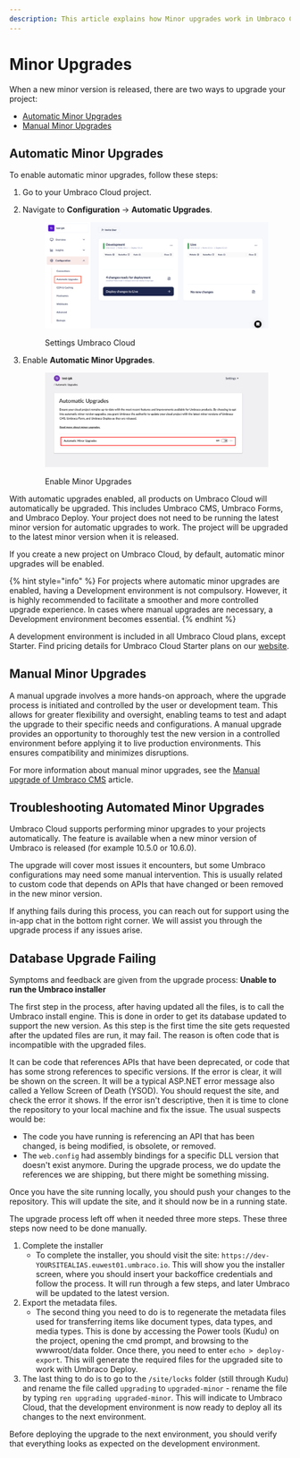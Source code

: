 ```yaml
---
description: This article explains how Minor upgrades work in Umbraco Cloud.
---
```


# Minor Upgrades

When a new minor version is released, there are two ways to upgrade your project:

- [Automatic Minor Upgrades](#automatic-minor-upgrades)
- [Manual Minor Upgrades](#manual-minor-upgrades)

## Automatic Minor Upgrades

To enable automatic minor upgrades, follow these steps:

1. Go to your Umbraco Cloud project.
2. Navigate to **Configuration** -> **Automatic Upgrades**.

    <figure><img src="../.gitbook/assets/image (47).png" alt="Settings Umbraco Cloud"><figcaption><p>Settings Umbraco Cloud</p></figcaption></figure>
3. Enable **Automatic Minor Upgrades**.

    <figure><img src="../.gitbook/assets/image (10) (1).png" alt=""><figcaption><p>Enable Minor Upgrades</p></figcaption></figure>

With automatic upgrades enabled, all products on Umbraco Cloud will automatically be upgraded. This includes Umbraco CMS, Umbraco Forms, and Umbraco Deploy. Your project does not need to be running the latest minor version for automatic upgrades to work. The project will be upgraded to the latest minor version when it is released.

If you create a new project on Umbraco Cloud, by default, automatic minor upgrades will be enabled.

{% hint style="info" %}
For projects where automatic minor upgrades are enabled, having a Development environment is not compulsory. However, it is highly recommended to facilitate a smoother and more controlled upgrade experience. In cases where manual upgrades are necessary, a Development environment becomes essential.
{% endhint %}

A development environment is included in all Umbraco Cloud plans, except Starter. Find pricing details for Umbraco Cloud Starter plans on our [website](https://umbraco.com/products/umbraco-cloud/pricing).

## Manual Minor Upgrades

A manual upgrade involves a more hands-on approach, where the upgrade process is initiated and controlled by the user or development team. This allows for greater flexibility and oversight, enabling teams to test and adapt the upgrade to their specific needs and configurations. A manual upgrade provides an opportunity to thoroughly test the new version in a controlled environment before applying it to live production environments. This ensures compatibility and minimizes disruptions.

For more information about manual minor upgrades, see the [Manual upgrade of Umbraco CMS](../product-upgrades/manual-upgrades/manual-cms-upgrade.md) article.

## Troubleshooting Automated Minor Upgrades

Umbraco Cloud supports performing minor upgrades to your projects automatically. The feature is available when a new minor version of Umbraco is released (for example 10.5.0 or 10.6.0).

The upgrade will cover most issues it encounters, but some Umbraco configurations may need some manual intervention. This is usually related to custom code that depends on APIs that have changed or been removed in the new minor version.

If anything fails during this process, you can reach out for support using the in-app chat in the bottom right corner. We will assist you through the upgrade process if any issues arise.

## Database Upgrade Failing

Symptoms and feedback are given from the upgrade process: **Unable to run the Umbraco installer**

The first step in the process, after having updated all the files, is to call the Umbraco install engine. This is done in order to get its database updated to support the new version. As this step is the first time the site gets requested after the updated files are run, it may fail. The reason is often code that is incompatible with the upgraded files.

It can be code that references APIs that have been deprecated, or code that has some strong references to specific versions. If the error is clear, it will be shown on the screen. It will be a typical ASP.NET error message also called a Yellow Screen of Death (YSOD). You should request the site, and check the error it shows. If the error isn't descriptive, then it is time to clone the repository to your local machine and fix the issue. The usual suspects would be:

- The code you have running is referencing an API that has been changed, is being modified, is obsolete, or removed.
- The `web.config` had assembly bindings for a specific DLL version that doesn't exist anymore. During the upgrade process, we do update the references we are shipping, but there might be something missing.

Once you have the site running locally, you should push your changes to the repository. This will update the site, and it should now be in a running state.

The upgrade process left off when it needed three more steps. These three steps now need to be done manually.

1. Complete the installer
   - To complete the installer, you should visit the site: `https://dev-YOURSITEALIAS.euwest01.umbraco.io`. This will show you the installer screen, where you should insert your backoffice credentials and follow the process. It will run through a few steps, and later Umbraco will be updated to the latest version.
2. Export the metadata files.
   - The second thing you need to do is to regenerate the metadata files used for transferring items like document types, data types, and media types. This is done by accessing the Power tools (Kudu) on the project, opening the cmd prompt, and browsing to the wwwroot/data folder. Once there, you need to enter `echo > deploy-export`. This will generate the required files for the upgraded site to work with Umbraco Deploy.
3. The last thing to do is to go to the `/site/locks` folder (still through Kudu) and rename the file called `upgrading` to `upgraded-minor` - rename the file by typing `ren upgrading upgraded-minor`. This will indicate to Umbraco Cloud, that the development environment is now ready to deploy all its changes to the next environment.

Before deploying the upgrade to the next environment, you should verify that everything looks as expected on the development environment.
